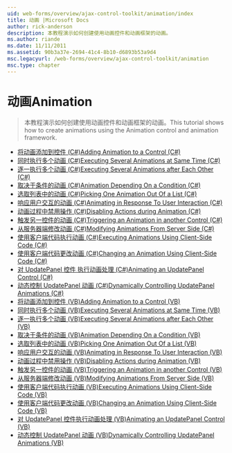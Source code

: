 ```yaml
---
uid: web-forms/overview/ajax-control-toolkit/animation/index
title: 动画 |Microsoft Docs
author: rick-anderson
description: 本教程演示如何创建使用动画控件和动画框架的动画。
ms.author: riande
ms.date: 11/11/2011
ms.assetid: 90b3a37e-2694-41c4-8b10-d6893b53a9d4
msc.legacyurl: /web-forms/overview/ajax-control-toolkit/animation
msc.type: chapter
---
```

<a name="animation"></a><span data-ttu-id="5ce31-103">动画</span><span class="sxs-lookup"><span data-stu-id="5ce31-103">Animation</span></span>
====================
> <span data-ttu-id="5ce31-104">本教程演示如何创建使用动画控件和动画框架的动画。</span><span class="sxs-lookup"><span data-stu-id="5ce31-104">This tutorial shows how to create animations using the Animation control and animation framework.</span></span>


- [<span data-ttu-id="5ce31-105">将动画添加到控件 (C#)</span><span class="sxs-lookup"><span data-stu-id="5ce31-105">Adding Animation to a Control (C#)</span></span>](adding-animation-to-a-control-cs.md)
- [<span data-ttu-id="5ce31-106">同时执行多个动画 (C#)</span><span class="sxs-lookup"><span data-stu-id="5ce31-106">Executing Several Animations at Same Time (C#)</span></span>](executing-several-animations-at-the-same-time-cs.md)
- [<span data-ttu-id="5ce31-107">逐一执行多个动画 (C#)</span><span class="sxs-lookup"><span data-stu-id="5ce31-107">Executing Several Animations after Each Other (C#)</span></span>](executing-several-animations-after-each-other-cs.md)
- [<span data-ttu-id="5ce31-108">取决于条件的动画 (C#)</span><span class="sxs-lookup"><span data-stu-id="5ce31-108">Animation Depending On a Condition (C#)</span></span>](animation-depending-on-a-condition-cs.md)
- [<span data-ttu-id="5ce31-109">选取列表中的动画 (C#)</span><span class="sxs-lookup"><span data-stu-id="5ce31-109">Picking One Animation Out Of a List (C#)</span></span>](picking-one-animation-out-of-a-list-cs.md)
- [<span data-ttu-id="5ce31-110">响应用户交互的动画 (C#)</span><span class="sxs-lookup"><span data-stu-id="5ce31-110">Animating in Response To User Interaction (C#)</span></span>](animating-in-response-to-user-interaction-cs.md)
- [<span data-ttu-id="5ce31-111">动画过程中禁用操作 (C#)</span><span class="sxs-lookup"><span data-stu-id="5ce31-111">Disabling Actions during Animation (C#)</span></span>](disabling-actions-during-animation-cs.md)
- [<span data-ttu-id="5ce31-112">触发另一控件的动画 (C#)</span><span class="sxs-lookup"><span data-stu-id="5ce31-112">Triggering an Animation in another Control (C#)</span></span>](triggering-an-animation-in-another-control-cs.md)
- [<span data-ttu-id="5ce31-113">从服务器端修改动画 (C#)</span><span class="sxs-lookup"><span data-stu-id="5ce31-113">Modifying Animations From Server Side (C#)</span></span>](modifying-animations-from-the-server-side-cs.md)
- [<span data-ttu-id="5ce31-114">使用客户端代码执行动画 (C#)</span><span class="sxs-lookup"><span data-stu-id="5ce31-114">Executing Animations Using Client-Side Code (C#)</span></span>](executing-animations-using-client-side-code-cs.md)
- [<span data-ttu-id="5ce31-115">使用客户端代码更改动画 (C#)</span><span class="sxs-lookup"><span data-stu-id="5ce31-115">Changing an Animation Using Client-Side Code (C#)</span></span>](changing-an-animation-using-client-side-code-cs.md)
- [<span data-ttu-id="5ce31-116">对 UpdatePanel 控件 执行动画处理 (C#)</span><span class="sxs-lookup"><span data-stu-id="5ce31-116">Animating an UpdatePanel Control (C#)</span></span>](animating-an-updatepanel-control-cs.md)
- [<span data-ttu-id="5ce31-117">动态控制 UpdatePanel 动画 (C#)</span><span class="sxs-lookup"><span data-stu-id="5ce31-117">Dynamically Controlling UpdatePanel Animations (C#)</span></span>](dynamically-controlling-updatepanel-animations-cs.md)
- [<span data-ttu-id="5ce31-118">将动画添加到控件 (VB)</span><span class="sxs-lookup"><span data-stu-id="5ce31-118">Adding Animation to a Control (VB)</span></span>](adding-animation-to-a-control-vb.md)
- [<span data-ttu-id="5ce31-119">同时执行多个动画 (VB)</span><span class="sxs-lookup"><span data-stu-id="5ce31-119">Executing Several Animations at Same Time (VB)</span></span>](executing-several-animations-at-the-same-time-vb.md)
- [<span data-ttu-id="5ce31-120">逐一执行多个动画 (VB)</span><span class="sxs-lookup"><span data-stu-id="5ce31-120">Executing Several Animations after Each Other (VB)</span></span>](executing-several-animations-after-each-other-vb.md)
- [<span data-ttu-id="5ce31-121">取决于条件的动画 (VB)</span><span class="sxs-lookup"><span data-stu-id="5ce31-121">Animation Depending On a Condition (VB)</span></span>](animation-depending-on-a-condition-vb.md)
- [<span data-ttu-id="5ce31-122">选取列表中的动画 (VB)</span><span class="sxs-lookup"><span data-stu-id="5ce31-122">Picking One Animation Out Of a List (VB)</span></span>](picking-one-animation-out-of-a-list-vb.md)
- [<span data-ttu-id="5ce31-123">响应用户交互的动画 (VB)</span><span class="sxs-lookup"><span data-stu-id="5ce31-123">Animating in Response To User Interaction (VB)</span></span>](animating-in-response-to-user-interaction-vb.md)
- [<span data-ttu-id="5ce31-124">动画过程中禁用操作 (VB)</span><span class="sxs-lookup"><span data-stu-id="5ce31-124">Disabling Actions during Animation (VB)</span></span>](disabling-actions-during-animation-vb.md)
- [<span data-ttu-id="5ce31-125">触发另一控件的动画 (VB)</span><span class="sxs-lookup"><span data-stu-id="5ce31-125">Triggering an Animation in another Control (VB)</span></span>](triggering-an-animation-in-another-control-vb.md)
- [<span data-ttu-id="5ce31-126">从服务器端修改动画 (VB)</span><span class="sxs-lookup"><span data-stu-id="5ce31-126">Modifying Animations From Server Side (VB)</span></span>](modifying-animations-from-the-server-side-vb.md)
- [<span data-ttu-id="5ce31-127">使用客户端代码执行动画 (VB)</span><span class="sxs-lookup"><span data-stu-id="5ce31-127">Executing Animations Using Client-Side Code (VB)</span></span>](executing-animations-using-client-side-code-vb.md)
- [<span data-ttu-id="5ce31-128">使用客户端代码更改动画 (VB)</span><span class="sxs-lookup"><span data-stu-id="5ce31-128">Changing an Animation Using Client-Side Code (VB)</span></span>](changing-an-animation-using-client-side-code-vb.md)
- [<span data-ttu-id="5ce31-129">对 UpdatePanel 控件执行动画处理 (VB)</span><span class="sxs-lookup"><span data-stu-id="5ce31-129">Animating an UpdatePanel Control (VB)</span></span>](animating-an-updatepanel-control-vb.md)
- [<span data-ttu-id="5ce31-130">动态控制 UpdatePanel 动画 (VB)</span><span class="sxs-lookup"><span data-stu-id="5ce31-130">Dynamically Controlling UpdatePanel Animations (VB)</span></span>](dynamically-controlling-updatepanel-animations-vb.md)
